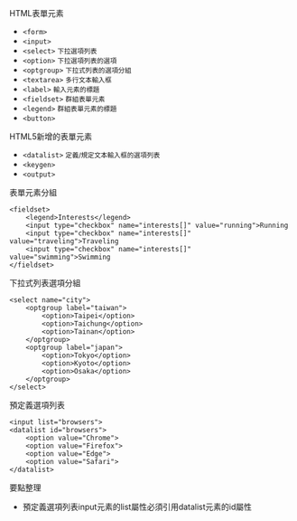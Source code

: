 HTML表單元素
- `<form>`
- `<input>`
- `<select>` <small>下拉選項列表</small>
- `<option>` <small>下拉選項列表的選項</small>
- `<optgroup>` <small>下拉式列表的選項分組</small>
- `<textarea>` <small>多行文本輸入框</small>
- `<label>` <small>輸入元素的標題</small>
- `<fieldset>` <small>群組表單元素</small>
- `<legend>` <small>群組表單元素的標題</small>
- `<button>`

HTML5新增的表單元素
- `<datalist>` <small>定義/規定文本輸入框的選項列表</small>
- `<keygen>`
- `<output>`

表單元素分組
```
<fieldset>
	<legend>Interests</legend>
	<input type="checkbox" name="interests[]" value="running">Running
	<input type="checkbox" name="interests[]" value="traveling">Traveling
	<input type="checkbox" name="interests[]" value="swimming">Swimming
</fieldset>
```

下拉式列表選項分組
```
<select name="city">
	<optgroup label="taiwan">
		<option>Taipei</option>
		<option>Taichung</option>
		<option>Tainan</option>
	</optgroup>
	<optgroup label="japan">
		<option>Tokyo</option>
		<option>Kyoto</option>
		<option>Osaka</option>
	</optgroup>
</select>
```

預定義選項列表
```
<input list="browsers">
<datalist id="browsers">
	<option value="Chrome">
	<option value="Firefox">
	<option value="Edge">
	<option value="Safari">
</datalist>
```

要點整理
- 預定義選項列表input元素的list屬性必須引用datalist元素的id屬性